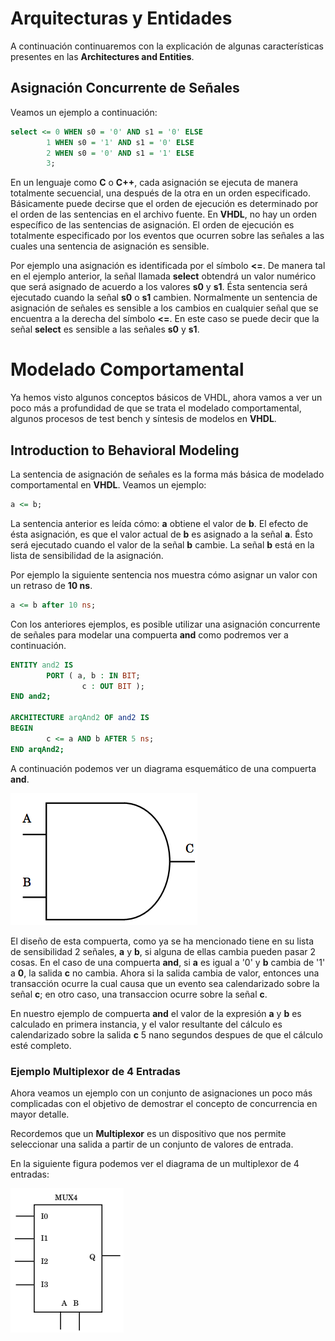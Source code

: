 # Arquitecturas y Entidades

A continuación continuaremos con la explicación de algunas
características presentes en las __Architectures and Entities__.

## Asignación Concurrente de Señales

Veamos un ejemplo a continuación:


```vhdl
select <= 0 WHEN s0 = '0' AND s1 = '0' ELSE
        1 WHEN s0 = '1' AND s1 = '0' ELSE
        2 WHEN s0 = '0' AND s1 = '1' ELSE
        3;
```

En un lenguaje como __C__ o __C++__, cada asignación se ejecuta de
manera totalmente secuencial, una después de la otra en un orden
especificado. Básicamente puede decirse que el orden de ejecución es
determinado por el orden de las sentencias en el archivo fuente. En
__VHDL__, no hay un orden específico de las sentencias de asignación.
El orden de ejecución es totalmente especificado por los eventos que
ocurren sobre las señales a las cuales una sentencia de asignación es
sensible.

Por ejemplo una asignación es identificada por el símbolo __<=__. De
manera tal en el ejemplo anterior, la señal llamada __select__ obtendrá
un valor numérico que será asignado de acuerdo a los valores __s0__ y
__s1__. Ésta sentencia será ejecutado cuando la señal __s0__ o __s1__
cambien. Normalmente un sentencia de asignación de señales es sensible a
los cambios en cualquier señal que se encuentra a la derecha del símbolo
__<=__. En este caso se puede decir que la señal __select__ es sensible
a las señales __s0__ y __s1__.

# Modelado Comportamental

Ya hemos visto algunos conceptos básicos de VHDL, ahora vamos a ver un
poco más a profundidad de que se trata el modelado comportamental,
algunos procesos de test bench y síntesis de modelos en __VHDL__.


## Introduction to Behavioral Modeling

La sentencia de asignación de señales es la forma más básica de modelado
comportamental en __VHDL__. Veamos un ejemplo:

```vhdl
a <= b;
```

La sentencia anterior es leída cómo: __a__ obtiene el valor de __b__. El
efecto de ésta asignación, es que el valor actual de __b__ es asignado a
la señal __a__. Ésto será ejecutado cuando el valor de la señal __b__
cambie. La señal __b__ está en la lista de sensibilidad de la
asignación.

Por ejemplo la siguiente sentencia nos muestra cómo asignar un valor con
un retraso de __10 ns__.

```vhdl
a <= b after 10 ns;
```
Con los anteriores ejemplos, es posible utilizar una asignación concurrente
de señales para modelar una compuerta __and__ como podremos ver a
continuación.

```vhdl
ENTITY and2 IS
        PORT ( a, b : IN BIT;
                c : OUT BIT );
END and2;

ARCHITECTURE arqAnd2 OF and2 IS
BEGIN
        c <= a AND b AFTER 5 ns;
END arqAnd2;
```

A continuación podemos ver un diagrama esquemático de una compuerta __and__.

![compuertaAND](./images/and.png "Diagrama Esquemático Compuerta AND")

El diseño de esta compuerta, como ya se ha mencionado tiene en su lista
de sensibilidad 2 señales, __a__ y __b__, si alguna de ellas cambia
pueden pasar 2 cosas. En el caso de una compuerta __and__, si __a__ es
igual a '0' y __b__ cambia de '1' a __0__, la salida __c__ no cambia.
Ahora si la salida cambia de valor, entonces una transacción ocurre la
cual causa que un evento sea calendarizado sobre la señal __c__; en otro
caso, una transaccion ocurre sobre la señal __c__.

En nuestro ejemplo de compuerta __and__ el valor de la expresión __a__ y
__b__ es calculado en primera instancia, y el valor resultante del
cálculo es calendarizado sobre la salida __c__ 5 nano segundos despues
de que el cálculo esté completo.

### Ejemplo Multiplexor de 4 Entradas

Ahora veamos un ejemplo con un conjunto de asignaciones un poco más
complicadas con el objetivo de demostrar el concepto de concurrencia en
mayor detalle.

Recordemos que un __Multiplexor__ es un dispositivo que nos permite
seleccionar una salida a partir de un conjunto de valores de entrada.

En la siguiente figura podemos ver el diagrama de un multiplexor de 4
entradas:

![multiplexor](./images/multiplexor.png "Diagrama Esquemático Multiplexor de 4 Entradas")


